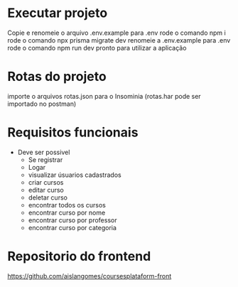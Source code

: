 # Executar projeto
Copie e renomeie o arquivo .env.example para .env
rode o comando npm i
rode o comando npx prisma migrate dev
renomeie a .env.example para .env
rode o comando npm run dev
pronto para utilizar a aplicação

# Rotas do projeto
importe o arquivos rotas.json para o Insominia (rotas.har pode ser importado no postman)

# Requisitos funcionais
+ Deve ser possivel
  - Se registrar
  - Logar
  - visualizar úsuarios cadastrados
  - criar cursos
  - editar curso
  - deletar curso
  - encontrar todos os cursos
  - encontrar curso por nome
  - encontrar curso por professor
  - encontrar curso por categoria
 
# Repositorio do frontend
https://github.com/aislangomes/coursesplataform-front
